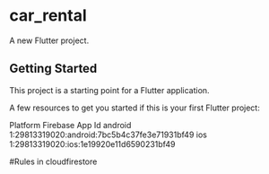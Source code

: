 # car_rental

A new Flutter project.

## Getting Started

This project is a starting point for a Flutter application.

A few resources to get you started if this is your first Flutter project:

Platform  Firebase App Id
android   1:29813319020:android:7bc5b4c37fe3e71931bf49
ios       1:29813319020:ios:1e19920e11d6590231bf49

#Rules in cloudfirestore